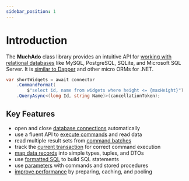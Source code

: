 ```yaml
---
sidebar_position: 1
---
```


# Introduction

The **MuchAdo** class library provides an intuitive API for [working with relational databases](./databases.md) like MySQL, PostgreSQL, SQLite, and Microsoft SQL Server. It is [similar to Dapper](./other-libraries.md) and other micro ORMs for .NET.

```csharp
var shortWidgets = await connector
    .CommandFormat(
        $"select id, name from widgets where height <= {maxHeight}")
    .QueryAsync<(long Id, string Name)>(cancellationToken);
```

## Key Features

* open and close [database connections](./connections.md) automatically
* use a fluent API to [execute commands](./commands.md) and read data
* read multiple result sets from [command batches](./command-batches.md)
* track the [current transaction](./transactions.md) for correct command execution
* [map data records](./data-mapping.md) into simple types, tuples, and DTOs
* use [formatted SQL](./formatted-sql.md) to build SQL statements
* use [parameters](./parameters.md) with commands and stored procedures
* [improve performance](./optimizations.md) by preparing, caching, and pooling
